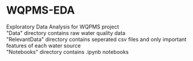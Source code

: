 # WQPMS-EDA
Exploratory Data Analysis for WQPMS project\
"Data" directory contains raw water quality data\
"RelevantData" directory contains seperated csv files and only important features of each water source\
"Notebooks" directory contains .ipynb notebooks
